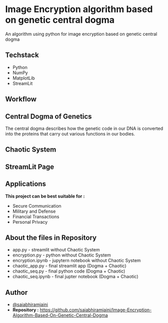 
# Image Encryption algorithm based on genetic central dogma​

An algorithm using python for image encryption based on genetic central dogma

## Techstack
- Python
- NumPy
- MatplotLib
- StreamLit

## Workflow


## Central Dogma of Genetics

The central dogma describes how the genetic code in our DNA is converted into the proteins that carry out various functions in our bodies.​


## Chaotic System

## StreamLit Page

  

## Applications

**This project can be best suitable for :**

- Secure ​Communication​
- Military and ​Defense​
- Financial ​Transactions​
- Personal Privacy

## About the files in Repository
- app.py - streamlit without Chaotic System
- encryption.py - python without Chaotic System
- encryption.ipynb - jupytern notebook without Chaotic System
- chaotic_app.py - final streamlit app (Dogma + Chaotic)
- chaotic_seq.py - final python code (Dogma + Chaotic)
- chaotic_seq.ipynb - final jupter notebook (Dogma + Chaotic)

## Author

- [@saiabhiramjaini](https://github.com/saiabhiramjaini)
- **Repository :** https://github.com/saiabhiramjaini/Image-Encryption-Algorithm-Based-On-Genetic-Central-Dogma
